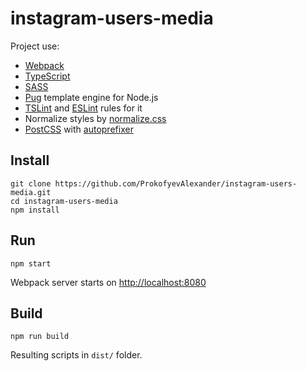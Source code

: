 # instagram-users-media

Project use:
 - [Webpack](https://webpack.js.org/) 
 - [TypeScript](https://www.typescriptlang.org/) 
 - [SASS](http://sass-lang.com/)
 - [Pug](https://pugjs.org) template engine for Node.js
 - [TSLint](https://palantir.github.io/tslint/) and [ESLint](https://github.com/buzinas/tslint-eslint-rules) rules for it
 - Normalize styles by [normalize.css](https://github.com/necolas/normalize.css/)
 - [PostCSS](http://postcss.org/) with [autoprefixer](https://github.com/postcss/autoprefixer)

## Install

```
git clone https://github.com/ProkofyevAlexander/instagram-users-media.git
cd instagram-users-media
npm install
```

## Run

```
npm start
```

Webpack server starts on [http://localhost:8080](http://localhost:8080)

## Build

```
npm run build
```

Resulting scripts in ```dist/``` folder.

